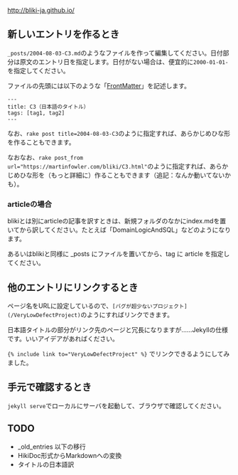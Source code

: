 http://bliki-ja.github.io/

## 新しいエントリを作るとき

``_posts/2004-08-03-C3.md``のようなファイルを作って編集してください。日付部分は原文のエントリ日を指定します。日付がない場合は、便宜的に``2000-01-01-``を指定してください。

ファイルの先頭には以下のような「[FrontMatter](http://jekyllrb.com/docs/frontmatter/)」を記述します。

```
---
title: C3（日本語のタイトル）
tags: [tag1, tag2]
---
```

なお、``rake post title=2004-08-03-C3``のように指定すれば、あらかじめひな形を作ることもできます。

なおなお、``rake post_from url="https://martinfowler.com/bliki/C3.html"``のように指定すれば、あらかじめひな形を（もっと詳細に）作ることもできます（追記：なんか動いてないかも）。

### articleの場合

blikiとは別にarticleの記事を訳すときは、新規フォルダのなかにindex.mdを置いてから訳してください。たとえば「DomainLogicAndSQL」などのようになります。

あるいはblikiと同様に _posts にファイルを置いてから、tag に article を指定してください。

## 他のエントリにリンクするとき

ページ名をURLに設定しているので、``[バグが超少ないプロジェクト](/VeryLowDefectProject)``のようにすればリンクできます。

日本語タイトルの部分がリンク先のページと冗長になりますが……Jekyllの仕様です。いいアイデアがあればください。

`{% include link to="VeryLowDefectProject" %}` でリンクできるようにしてみました。

## 手元で確認するとき

``jekyll serve``でローカルにサーバを起動して、ブラウザで確認してください。

## TODO

* _old_entries 以下の移行
* HikiDoc形式からMarkdownへの変換
* タイトルの日本語訳
